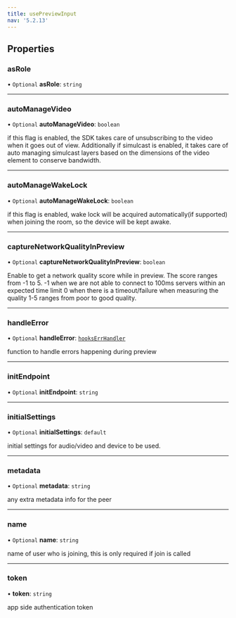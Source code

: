 ```yaml
---
title: usePreviewInput
nav: '5.2.13'
---
```


## Properties

### asRole

• `Optional` **asRole**: `string`

---

### autoManageVideo

• `Optional` **autoManageVideo**: `boolean`

if this flag is enabled, the SDK takes care of unsubscribing to the video when it goes out of view.
Additionally if simulcast is enabled, it takes care of auto managing simulcast layers based on the
dimensions of the video element to conserve bandwidth.

---

### autoManageWakeLock

• `Optional` **autoManageWakeLock**: `boolean`

if this flag is enabled, wake lock will be acquired automatically(if supported) when joining the room, so the device
will be kept awake.

---

### captureNetworkQualityInPreview

• `Optional` **captureNetworkQualityInPreview**: `boolean`

Enable to get a network quality score while in preview. The score ranges from -1 to 5.
-1 when we are not able to connect to 100ms servers within an expected time limit
0 when there is a timeout/failure when measuring the quality
1-5 ranges from poor to good quality.

---

### handleError

• `Optional` **handleError**: [`hooksErrHandler`](/api-reference/javascript/v2/react-hooks/home/content#hookserrhandler)

function to handle errors happening during preview

---

### initEndpoint

• `Optional` **initEndpoint**: `string`

---

### initialSettings

• `Optional` **initialSettings**: `default`

initial settings for audio/video and device to be used.

---

### metadata

• `Optional` **metadata**: `string`

any extra metadata info for the peer

---

### name

• `Optional` **name**: `string`

name of user who is joining, this is only required if join is called

---

### token

• **token**: `string`

app side authentication token
